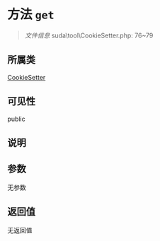 # 方法 `get`

> *文件信息* suda\tool\CookieSetter.php: 76~79

## 所属类 

[CookieSetter](../CookieSetter.md)

## 可见性

 public 

## 说明



## 参数


无参数


## 返回值

无返回值
